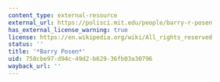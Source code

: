 ```yaml
---
content_type: external-resource
external_url: https://polisci.mit.edu/people/barry-r-posen
has_external_license_warning: true
license: https://en.wikipedia.org/wiki/All_rights_reserved
status: ''
title: '*Barry Posen*'
uid: 758cbe97-d94c-49d2-b629-36fb03a30796
wayback_url: ''
---
```


